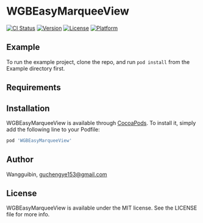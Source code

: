 # WGBEasyMarqueeView

[![CI Status](https://img.shields.io/travis/Wangguibin/WGBEasyMarqueeView.svg?style=flat)](https://travis-ci.org/Wangguibin/WGBEasyMarqueeView)
[![Version](https://img.shields.io/cocoapods/v/WGBEasyMarqueeView.svg?style=flat)](https://cocoapods.org/pods/WGBEasyMarqueeView)
[![License](https://img.shields.io/cocoapods/l/WGBEasyMarqueeView.svg?style=flat)](https://cocoapods.org/pods/WGBEasyMarqueeView)
[![Platform](https://img.shields.io/cocoapods/p/WGBEasyMarqueeView.svg?style=flat)](https://cocoapods.org/pods/WGBEasyMarqueeView)

## Example

To run the example project, clone the repo, and run `pod install` from the Example directory first.

## Requirements

## Installation

WGBEasyMarqueeView is available through [CocoaPods](https://cocoapods.org). To install
it, simply add the following line to your Podfile:

```ruby
pod 'WGBEasyMarqueeView'
```

## Author

Wangguibin, guchengye153@gmail.com

## License

WGBEasyMarqueeView is available under the MIT license. See the LICENSE file for more info.
